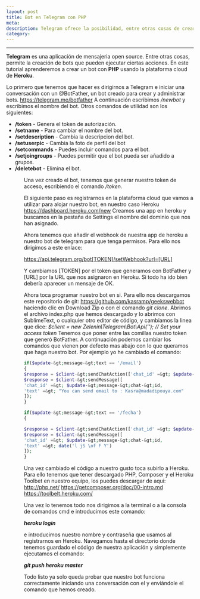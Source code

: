 ```yaml
---
layout: post
title: Bot en Telegram con PHP 
meta: 
description: Telegram ofrece la posibilidad, entre otras cosas de crear bots. En este post veremos como programar un bot para Telegram usando PHP y la plataforma cloud de Heroku.
category: 
---
```


***

<strong>Telegram</strong> es una aplicación de mensajeria open source. Entre otras cosas, permite la creación de bots que pueden ejecutar ciertas acciones. En este tutorial aprenderemos a crear un bot con <strong>PHP</strong> usando la plataforma cloud de <strong>Heroku</strong>.<!--more-->


Lo primero que tenemos que hacer es dirigirnos a Telegram e iniciar una conversación con un @BotFather, un bot creado para crear y administrar bots.
https://telegram.me/botfather
A continuación escribimos<em> /newbot</em> y escribimos el nombre del bot. Otros comandos de utilidad son los siguientes:

<ul>
<li><strong>/token</strong> - Genera el token de autorización.</li>
<li><strong>/setname</strong> - Para cambiar el nombre del bot.</li>
<li><strong>/setdescription</strong> - Cambia la descripcion del bot.</li>
<li><strong>/setuserpic</strong> - Cambia la foto de perfil del bot</li>
<li><strong>/setcommands</strong> - Puedes incluir comandos para el bot.</li>
<li><strong>/setjoingroups</strong> - Puedes permitir que el bot pueda ser añadido a grupos.</li>
<li><strong>/deletebot</strong> - Elimina el bot.</li>
<ul>

Una vez creado el bot, tenemos que generar nuestro token de acceso, escribiendo el comando <em>/token.</em>

<blockquote class="imgur-embed-pub" lang="en" data-id="a/rRJ3m"><a href="//imgur.com/rRJ3m"></a></blockquote><script async src="//s.imgur.com/min/embed.js" charset="utf-8"></script>


El siguiente paso es registrarnos en la plataforma cloud que vamos a utilizar para alojar nuestro bot, en nuestro caso Heroku <a href="https://dashboard.heroku.com/new">https://dashboard.heroku.com/new</a>
Creamos una app en heroku y buscamos en la pestaña de Settings el nombre del dominio que nos han asignado.

Ahora tenemos que añadir el webhook de nuestra app de heroku a nuestro bot de telegram para que tenga permisos. Para ello nos dirigimos a este enlace:

https://api.telegram.org/bot[TOKEN]/setWebhook?url=[URL]

Y cambiamos [TOKEN] por el token que generamos con BotFather y [URL] por la URL que nos asignaron en Heroku. Si todo ha ido bien debería aparecer un mensaje de OK.

Ahora toca programar nuestro bot en si. Para ello nos descargamos este repositorio de git: <a href="https://github.com/kasramp/geekswebbot">https://github.com/kasramp/geekswebbot </a>haciendo clic en Download Zip o con el comando <em>git clone</em>.
Abrimos el archivo index.php que hemos descargado y lo abrimos con SublimeText, o cualquier otro editor de código, y cambiamos la linea que dice:
<em>$client = new Zelenin\Telegram\Bot\Api(''); // Set your access token</em>
Tenemos que poner entre las comillas nuestro token que generó BotFather.
A continuación podemos cambiar los comandos que vienen por defecto mas abajo con lo que queramos que haga nuestro bot. Por ejemplo yo he cambiado el comando:

```php
if($update-&gt;message-&gt;text == '/email')
{
$response = $client-&gt;sendChatAction(['chat_id' =&gt; $update-&gt;message-&gt;chat-&gt;id, 'action' =&gt; 'typing']);
$response = $client-&gt;sendMessage([
'chat_id' =&gt; $update-&gt;message-&gt;chat-&gt;id,
'text' =&gt; "You can send email to : Kasra@madadipouya.com"
]);
}
```

```php
if($update-&gt;message-&gt;text == '/fecha')
{

$response = $client-&gt;sendChatAction(['chat_id' =&gt; $update-&gt;message-&gt;chat-&gt;id, 'action' =&gt; 'typing']);
$response = $client-&gt;sendMessage([
'chat_id' =&gt; $update-&gt;message-&gt;chat-&gt;id,
'text' =&gt; date('l jS \of F Y')
]);
}
```

Una vez cambiado el código a nuestro gusto toca subirlo a Heroku. Para ello tenemos que tener descargado PHP, Composer y el Heroku Toolbet en nuestro equipo, los puedes descargar de aquí:
<a href="http://php.net/">http://php.net/</a>
<a href="https://getcomposer.org/doc/00-intro.md">https://getcomposer.org/doc/00-intro.md</a>
<a href="https://toolbelt.heroku.com/">https://toolbelt.heroku.com/</a>

Una vez lo tenemos todo nos dirigimos a la terminal o a la consola de comandos cmd e introducimos este comando:

<strong><em>heroku login</em></strong>

e introducimos nuestro nombre y contraseña que usamos al registrarnos en Heroku. Navegamos hasta el directorio donde tenemos guardado el código de nuestra aplicación y simplemente ejecutamos el comando:

<em><strong>git push heroku master</strong></em>

Todo listo ya solo queda probar que nuestro bot funciona correctamente iniciando una conversación con el y enviándole el comando que hemos creado.

<blockquote class="imgur-embed-pub" lang="en" data-id="a/7Oh85"><a href="//imgur.com/7Oh85"></a></blockquote><script async src="//s.imgur.com/min/embed.js" charset="utf-8"></script>
